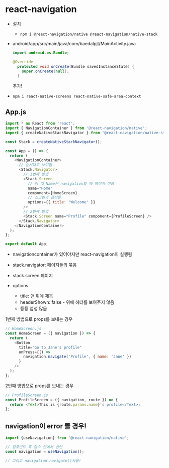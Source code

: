 # react-navigation

* 설치
  * `npm i @react-navigation/native @react-navigation/native-stack`

* android/app/src/main/java/com/baedalpjt/MainActivity.java

  ```java
  import android.os.Bundle;
  
  @Override
    protected void onCreate(Bundle savedInstanceState) {
      super.onCreate(null);
    }
  ```

  추가!

* `npm i react-native-screens react-native-safe-area-context`



## App.js

```js
import * as React from 'react';
import { NavigationContainer } from '@react-navigation/native';
import { createNativeStackNavigator } from '@react-navigation/native-stack';

const Stack = createNativeStackNavigator();

const App = () => {
  return (
    <NavigationContainer>
      // 순서대로 보여짐
      <Stack.Navigator>
        // 1번째 방법
        <Stack.Screen
          // 이 때 Name은 navigation할 때 페이지 이름
          name="Home"
          component={HomeScreen}
          // 스크린의 옵션들
          options={{ title: 'Welcome' }}
        />
        // 2번째 방법
        <Stack.Screen name="Profile" component={ProfileScreen} />
      </Stack.Navigator>
    </NavigationContainer>
  );
};

export default App;
```

* navigationcontainer가 있어야지만 react-navigation이 실행됨
* stack.navigator: 페이지들의 묶음
* stack.screen:페이지

* options
  * title: 맨 위에 제목
  * headerShown: false - 위에 헤더를 보여주지 않음
  * 등등 엄청 많음

1번째 방법으로 props를 보내는 경우

```js
// HomeScreen.js
const HomeScreen = ({ navigation }) => {
  return (
    <Button
      title="Go to Jane's profile"
      onPress={() =>
        navigation.navigate('Profile', { name: 'Jane' })
      }
    />
  );
};
```

2번째 방법으로  props를 보내는 경우

```js
// ProfileScreen.js
const ProfileScreen = ({ navigation, route }) => {
  return <Text>This is {route.params.name}'s profile</Text>;
};
```



## navigation이 error 뜰 경우!

```js
import {useNavigation} from '@react-navigation/native';

// 컴포넌트 훅 함수 안에서 선언
const navigation = useNavigation();

// 그리고 navigation.navigate()사용!
```

